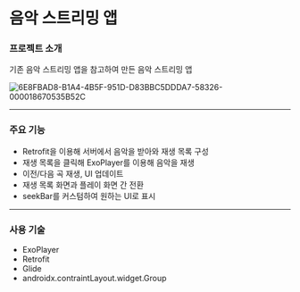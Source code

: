 # 음악 스트리밍 앱

### 프로젝트 소개
기존 음악 스트리밍 앱을 참고하여 만든 음악 스트리밍 앱 

![6E8FBAD8-B1A4-4B5F-951D-D83BBC5DDDA7-58326-000018670535B52C](https://user-images.githubusercontent.com/120105216/208840434-0db9eb68-c44c-49a0-a457-b45af314cd2a.JPG)

---

### 주요 기능
- Retrofit을 이용해 서버에서 음악을 받아와 재생 목록 구성
- 재생 목록을 클릭해 ExoPlayer를 이용해 음악을 재생
- 이전/다음 곡 재생, UI 업데이트
- 재생 목록 화면과 플레이 화면 간 전환
- seekBar를 커스텀하여 원하는 UI로 표시

---

### 사용 기술
- ExoPlayer
- Retrofit
- Glide
- androidx.contraintLayout.widget.Group
